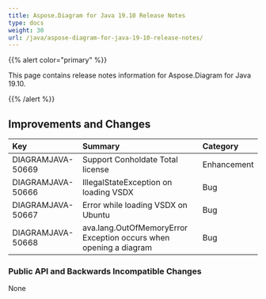 ```yaml
---
title: Aspose.Diagram for Java 19.10 Release Notes
type: docs
weight: 30
url: /java/aspose-diagram-for-java-19-10-release-notes/
---
```


{{% alert color="primary" %}} 

This page contains release notes information for Aspose.Diagram for Java 19.10.

{{% /alert %}} 
## **Improvements and Changes**

|**Key**|**Summary**|**Category**|
| :- | :- | :- |
|DIAGRAMJAVA-50669|Support Conholdate Total license|Enhancement|
|DIAGRAMJAVA-50666|IllegalStateException on loading VSDX|Bug|
|DIAGRAMJAVA-50667|Error while loading VSDX on Ubuntu|Bug|
|DIAGRAMJAVA-50668|ava.lang.OutOfMemoryError Exception occurs when opening a diagram|Bug|
### **Public API and Backwards Incompatible Changes**
None
